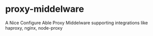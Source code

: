 # proxy-middelware
A Nice Configure Able Proxy Middelware supporting  integrations like haproxy, nginx, node-proxy
